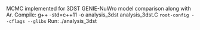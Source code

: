 MCMC implemented for 3DST GENIE-NuWro model comparison along with Ar.
Compile: g++ -std=c++11 -o analysis_3dst analysis_3dst.C `root-config --cflags --glibs`
Run: ./analysis_3dst
